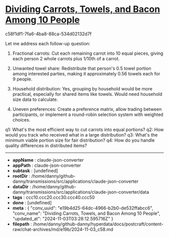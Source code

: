 # [Dividing Carrots, Towels, and Bacon Among 10 People](https://claude.ai/chat/e19b4d25-64dc-4966-b2b0-de532ffabcc6)

c58f1df1-7fa6-4ba8-88ca-534d02132d7f

 Let me address each follow-up question:

1. Fractional carrots: Cut each remaining carrot into 10 equal pieces, giving each person 2 whole carrots plus 1/10th of a carrot.

2. Unwanted towel share: Redistribute that person's 0.5 towel portion among interested parties, making it approximately 0.56 towels each for 9 people.

3. Household distribution: Yes, grouping by household would be more practical, especially for shared items like towels. Would need household size data to calculate.

4. Uneven preferences: Create a preference matrix, allow trading between participants, or implement a round-robin selection system with weighted choices.

q1: What's the most efficient way to cut carrots into equal portions?
q2: How would you track who received what in a large distribution?
q3: What's the minimum viable portion size for fair distribution?
q4: How do you handle quality differences in distributed items?

---

* **appName** : claude-json-converter
* **appPath** : claude-json-converter
* **subtask** : [undefined]
* **rootDir** : /home/danny/github-danny/transmissions/src/applications/claude-json-converter
* **dataDir** : /home/danny/github-danny/transmissions/src/applications/claude-json-converter/data
* **tags** : ccc10.ccc20.ccc30.ccc40.ccc50
* **done** : [undefined]
* **meta** : {
  "conv_uuid": "e19b4d25-64dc-4966-b2b0-de532ffabcc6",
  "conv_name": "Dividing Carrots, Towels, and Bacon Among 10 People",
  "updated_at": "2024-11-03T03:28:12.595716Z"
}
* **filepath** : /home/danny/github-danny/hyperdata/docs/postcraft/content-raw/chat-archives/md/e19b/2024-11-03_c58.md
